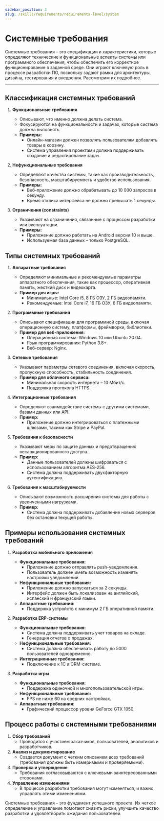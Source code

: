 ```yaml
---
sidebar_position: 3
slug: /skills/requirements/requirements-level/system
---
```


# Системные требования

Системные требования – это спецификации и характеристики, которые определяют технические и функциональные аспекты системы или программного обеспечения, чтобы обеспечить его корректное функционирование в заданной среде. Они играют ключевую роль в процессе разработки ПО, поскольку задают рамки для архитектуры, дизайна, тестирования и внедрения. Рассмотрим их подробнее.

---

## **Классификация системных требований**

1. **Функциональные требования**
   - Описывают, что именно должна делать система.
   - Фокусируются на функциональности и задачах, которые система должна выполнять.
   - **Примеры:**
     - Онлайн-магазин должен позволять пользователям добавлять товары в корзину.
     - Система управления проектами должна поддерживать создание и редактирование задач.

2. **Нефункциональные требования**
   - Определяют качества системы, такие как производительность, безопасность, масштабируемость и удобство использования.
   - **Примеры:**
     - Веб-приложение должно обрабатывать до 10 000 запросов в секунду.
     - Время отклика интерфейса не должно превышать 1 секунды.

3. **Ограничения (constraints)**
   - Указывают на ограничения, связанные с процессом разработки или эксплуатации.
   - **Примеры:**
     - Приложение должно работать на Android версии 10 и выше.
     - Используемая база данных – только PostgreSQL.

## **Типы системных требований**

1. **Аппаратные требования**
   - Определяют минимальные и рекомендуемые параметры аппаратного обеспечения, такие как процессор, оперативная память, жесткий диск и видеокарта.
   - **Пример для игры:**
     - Минимальные: Intel Core i5, 8 ГБ ОЗУ, 2 ГБ видеопамяти.
     - Рекомендуемые: Intel Core i7, 16 ГБ ОЗУ, 6 ГБ видеопамяти.

2. **Программные требования**
   - Описывают спецификации для программной среды, включая операционную систему, платформы, фреймворки, библиотеки.
   - **Пример для веб-приложения:**
     - Операционная система: Windows 10 или Ubuntu 20.04.
     - Язык программирования: Python 3.8+.
     - Веб-сервер: Nginx.

3. **Сетевые требования**
   - Указывают параметры сетевого соединения, включая скорость, пропускную способность, стабильность соединения.
   - **Пример для облачного сервиса:**
     - Минимальная скорость интернета – 10 Мбит/с.
     - Поддержка протокола HTTPS.

4. **Интеграционные требования**
   - Определяют взаимодействие системы с другими системами, базами данных или API.
   - **Пример:**
     - Приложение должно интегрироваться с платежными шлюзами, такими как Stripe и PayPal.

5. **Требования к безопасности**
   - Указывают меры по защите данных и предотвращению несанкционированного доступа.
   - **Пример:**
     - Данные пользователей должны шифроваться с использованием алгоритма AES-256.
     - Система должна поддерживать двухфакторную аутентификацию.

6. **Требования к масштабируемости**
   - Описывают возможность расширения системы для работы с увеличенными нагрузками.
   - **Пример:**
     - Система должна поддерживать добавление новых серверов без остановки текущей работы.

## **Примеры использования системных требований**

1. **Разработка мобильного приложения**
   - **Функциональные требования:**
     - Приложение должно отправлять push-уведомления.
     - Пользователь должен иметь возможность изменять настройки уведомлений.
   - **Нефункциональные требования:**
     - Приложение должно запускаться за 2 секунды.
     - Интерфейс должен быть локализован на английский, испанский и французский языки.
   - **Аппаратные требования:**
     - Поддержка устройств с минимум 2 ГБ оперативной памяти.

2. **Разработка ERP-системы**
   - **Функциональные требования:**
     - Система должна поддерживать учет товаров на складе.
     - Генерация отчетов о продажах.
   - **Нефункциональные требования:**
     - Система должна обеспечивать работу до 5000 пользователей одновременно.
   - **Интеграционные требования:**
     - Подключение к 1С и CRM-системе.

3. **Разработка игры**
   - **Функциональные требования:**
     - Поддержка одиночной и многопользовательской игры.
   - **Нефункциональные требования:**
     - FPS не ниже 60 на средних настройках.
   - **Аппаратные требования:**
     - Графический процессор уровня GeForce GTX 1050.

## **Процесс работы с системными требованиями**

1. **Сбор требований**
   - Проводится с участием заказчиков, пользователей, аналитиков и разработчиков.
2. **Анализ и документирование**
   - Создается документ с четким описанием всех требований (требования должны быть измеримыми и проверяемыми).
3. **Проверка и утверждение**
   - Требования согласовываются с ключевыми заинтересованными сторонами.
4. **Управление изменениями**
   - В процессе разработки требования могут изменяться, и важно управлять этими изменениями.

Системные требования – это фундамент успешного проекта. Их четкое определение и управление помогают снизить риски, улучшить качество разработки и удовлетворить ожидания пользователей.